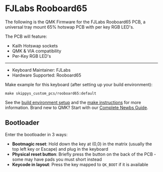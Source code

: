 # FJLabs Rooboard65

The following is the QMK Firmware for the FJLabs Rooboard65 PCB, a universal tray mount 65% hotswap PCB with per key RGB LED's. 

The PCB will feature:
* Kailh Hotswap sockets
* QMK & VIA compatibility
* Per-Key RGB LED's

---

* Keyboard Maintainer: FJLabs
* Hardware Supported: Rooboard65

Make example for this keyboard (after setting up your build environment):

    make skippys_custom_pcs/rooboard65:default

See the [build environment setup](https://docs.qmk.fm/#/getting_started_build_tools) and the [make instructions](https://docs.qmk.fm/#/getting_started_make_guide) for more information. Brand new to QMK? Start with our [Complete Newbs Guide](https://docs.qmk.fm/#/newbs).

## Bootloader

Enter the bootloader in 3 ways:

* **Bootmagic reset**: Hold down the key at (0,0) in the matrix (usually the top left key or Escape) and plug in the keyboard
* **Physical reset button**: Briefly press the button on the back of the PCB - some may have pads you must short instead
* **Keycode in layout**: Press the key mapped to `QK_BOOT` if it is available